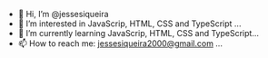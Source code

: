 - 👋 Hi, I’m @jessesiqueira
- 👀 I’m interested in JavaScrip, HTML, CSS and TypeScript ...
- 🌱 I’m currently learning JavaScrip, HTML, CSS and TypeScript...
- 📫 How to reach me: jessesiqueira2000@gmail.com ...

<!---
jessesiqueira/jessesiqueira is a ✨ special ✨ repository because its `README.md` (this file) appears on your GitHub profile.
You can click the Preview link to take a look at your changes.
--->

